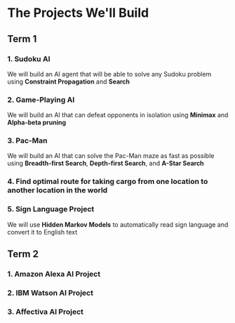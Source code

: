 # The Projects We'll Build

## Term 1

### 1. Sudoku AI

We will build an AI agent that will be able to solve any Sudoku problem using **Constraint Propagation** and **Search**

### 2. Game-Playing AI

We will build an AI that can defeat opponents in isolation using **Minimax** and **Alpha-beta pruning**

### 3. Pac-Man

We will build an AI that can solve the Pac-Man maze as fast as possible using **Breadth-first Search**, **Depth-first Search**, and **A-Star Search**

### 4. Find optimal route for taking cargo from one location to another location in the world

### 5. Sign Language Project

We will use **Hidden Markov Models** to automatically read sign language and convert it to English text

## Term 2

### 1. Amazon Alexa AI Project

### 2. IBM Watson AI Project

### 3. Affectiva AI Project
